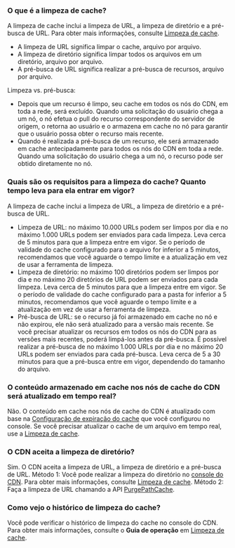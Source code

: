 [](id:q1)

### O que é a limpeza de cache?
A limpeza de cache inclui a limpeza de URL, a limpeza de diretório e a pré-busca de URL. Para obter mais informações, consulte [Limpeza de cache](https://intl.cloud.tencent.com/document/product/228/6299).
- A limpeza de URL significa limpar o cache, arquivo por arquivo.
- A limpeza de diretório significa limpar todos os arquivos em um diretório, arquivo por arquivo.
- A pré-busca de URL significa realizar a pré-busca de recursos, arquivo por arquivo.

Limpeza vs. pré-busca:
- Depois que um recurso é limpo, seu cache em todos os nós do CDN, em toda a rede, será excluído. Quando uma solicitação do usuário chega a um nó, o nó efetua o pull do recurso correspondente do servidor de origem, o retorna ao usuário e o armazena em cache no nó para garantir que o usuário possa obter o recurso mais recente.
- Quando é realizada a pré-busca de um recurso, ele será armazenado em cache antecipadamente para todos os nós do CDN em toda a rede. Quando uma solicitação do usuário chega a um nó, o recurso pode ser obtido diretamente no nó.

[](id:q2)
### Quais são os requisitos para a limpeza do cache? Quanto tempo leva para ela entrar em vigor?
A limpeza de cache inclui a limpeza de URL, a limpeza de diretório e a pré-busca de URL.
- Limpeza de URL: no máximo 10.000 URLs podem ser limpos por dia e no máximo 1.000 URLs podem ser enviados para cada limpeza. Leva cerca de 5 minutos para que a limpeza entre em vigor. Se o período de validade do cache configurado para o arquivo for inferior a 5 minutos, recomendamos que você aguarde o tempo limite e a atualização em vez de usar a ferramenta de limpeza.
- Limpeza de diretório: no máximo 100 diretórios podem ser limpos por dia e no máximo 20 diretórios de URL podem ser enviados para cada limpeza. Leva cerca de 5 minutos para que a limpeza entre em vigor. Se o período de validade do cache configurado para a pasta for inferior a 5 minutos, recomendamos que você aguarde o tempo limite e a atualização em vez de usar a ferramenta de limpeza.
- Pré-busca de URL: se o recurso já foi armazenado em cache no nó e não expirou, ele não será atualizado para a versão mais recente. Se você precisar atualizar os recursos em todos os nós do CDN para as versões mais recentes, poderá limpá-los antes da pré-busca. É possível realizar a pré-busca de no máximo 1.000 URLs por dia e no máximo 20 URLs podem ser enviados para cada pré-busca. Leva cerca de 5 a 30 minutos para que a pré-busca entre em vigor, dependendo do tamanho do arquivo.

[](id:q3)
### O conteúdo armazenado em cache nos nós de cache do CDN será atualizado em tempo real?
Não. O conteúdo em cache nos nós de cache do CDN é atualizado com base na [Configuração de expiração do cache](https://intl.cloud.tencent.com/document/product/228/35317) que você configurou no console. Se você precisar atualizar o cache de um arquivo em tempo real, use a [Limpeza de cache](https://intl.cloud.tencent.com/document/product/228/6299).

[](id:q4)
### O CDN aceita a limpeza de diretório?
Sim. O CDN aceita a limpeza de URL, a limpeza de diretório e a pré-busca de URL.
Método 1: Você pode realizar a limpeza do diretório no [console do CDN](https://console.cloud.tencent.com/cdn/refresh). Para obter mais informações, consulte [Limpeza de cache](https://intl.cloud.tencent.com/document/product/228/6299).
Método 2: Faça a limpeza de URL chamando a API [PurgePathCache](https://intl.cloud.tencent.com/document/product/228/33602).

[](id:q5)
### Como vejo o histórico de limpeza do cache?
Você pode verificar o histórico de limpeza do cache no console do CDN. Para obter mais informações, consulte o **Guia de operação** em [Limpeza de cache](https://intl.cloud.tencent.com/document/product/228/6299#notes).

